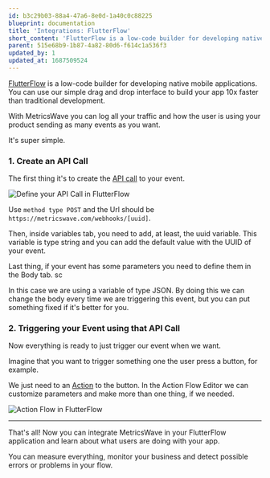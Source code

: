 ```yaml
---
id: b3c29b03-88a4-47a6-8e0d-1a40c0c88225
blueprint: documentation
title: 'Integrations: FlutterFlow'
short_content: 'FlutterFlow is a low-code builder for developing native mobile applications and you can use MetricsWave to log user behaviour.'
parent: 515e68b9-1b87-4a82-80d6-f614c1a536f3
updated_by: 1
updated_at: 1687509524
---
```

[FlutterFlow](https://flutterflow.io) is a low-code builder for developing native mobile applications. You can use our simple drag and drop interface to build your app 10x faster than traditional development.

With MetricsWave you can log all your traffic and how the user is using your product sending as many events as you want.

It's super simple.

### 1. Create an API Call

The first thing it's to create the [API call](https://docs.flutterflow.io/data-and-backend/api-calls) to your event.

![Define your API Call in FlutterFlow](/images/documentation/flutterflow/define_api_call.png)

Use `method type POST` and the Url should be `https://metricswave.com/webhooks/[uuid]`.

Then, inside variables tab, you need to add, at least, the uuid variable.  This variable is type string and you can add the default value with the UUID of your event.

Last thing, if your event has some parameters you need to define them in the Body tab.
sc

In this case we are using a variable of type JSON. By doing this we can change the body every time we are triggering this event, but you can put something fixed if it's better for you.

### 2. Triggering your Event using that API Call

Now everything is ready to just trigger our event when we want.

Imagine that you want to trigger something one the user press a button, for example.

We just need to an [Action](https://docs.flutterflow.io/actions/actions/backend-database/api-call) to the button. In the Action Flow Editor we can customize parameters and make more than one thing, if we needed.

![Action Flow in FlutterFlow](/images/documentation/flutterflow/action_flow.png)

---

That's all! Now you can integrate MetricsWave in your FlutterFlow application and learn about what users are doing with your app.

You can measure everything, monitor your business and detect possible errors or problems in your flow.